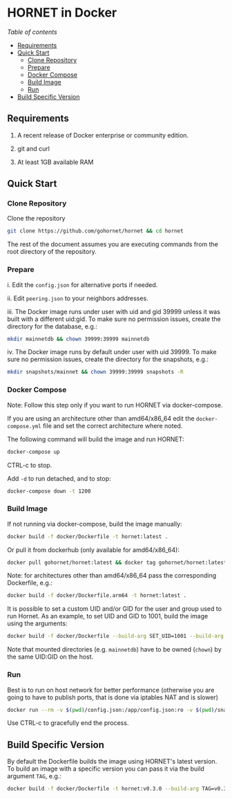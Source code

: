 # HORNET in Docker

_Table of contents_

<!--ts-->

- [Requirements](#requirements)
- [Quick Start](#quick-start)
  - [Clone Repository](#clone-repository)
  - [Prepare](#prepare)
  - [Docker Compose](#docker-compose)
  - [Build Image](#build-image)
  - [Run](#run)
- [Build Specific Version](#build-specific-version)
<!--te-->

## Requirements

1. A recent release of Docker enterprise or community edition.

2. git and curl

3. At least 1GB available RAM

## Quick Start

### Clone Repository

Clone the repository

```sh
git clone https://github.com/gohornet/hornet && cd hornet
```

The rest of the document assumes you are executing commands from the root directory of the repository.

### Prepare

i. Edit the `config.json` for alternative ports if needed.

ii. Edit `peering.json` to your neighbors addresses.

iii. The Docker image runs under user with uid and gid 39999 unless it was built with a different uid:gid. To make sure no permission issues, create the directory for the database, e.g.:

```sh
mkdir mainnetdb && chown 39999:39999 mainnetdb
```
iv. The Docker image runs by default under user with uid 39999. To make sure no permission issues, create the directory for the snapshots, e.g.:
```sh
mkdir snapshots/mainnet && chown 39999:39999 snapshots -R
```

### Docker Compose

Note: Follow this step only if you want to run HORNET via docker-compose.

If you are using an architecture other than amd64/x86_64 edit the `docker-compose.yml` file and set the correct architecture where noted.

The following command will build the image and run HORNET:

```sh
docker-compose up
```

CTRL-c to stop.

Add `-d` to run detached, and to stop:

```sh
docker-compose down -t 1200
```

### Build Image

If not running via docker-compose, build the image manually:

```sh
docker build -f docker/Dockerfile -t hornet:latest .
```

Or pull it from dockerhub (only available for amd64/x86_64):

```sh
docker pull gohornet/hornet:latest && docker tag gohornet/hornet:latest hornet:latest
```

Note: for architectures other than amd64/x86_64 pass the corresponding Dockerfile, e.g.:

```sh
docker build -f docker/Dockerfile.arm64 -t hornet:latest .
```

It is possible to set a custom UID and/or GID for the user and group used to run Hornet. As an example, to set UID and GID to 1001, build the image using the arguments:

```sh
docker build -f docker/Dockerfile --build-arg SET_UID=1001 --build-arg SET_GID=1001 -t hornet:latest .
```
Note that mounted directories (e.g. `mainnetdb`) have to be owned (`chown`) by the same UID:GID on the host.

### Run

Best is to run on host network for better performance (otherwise you are going to have to publish ports, that is done via iptables NAT and is slower)

```sh
docker run --rm -v $(pwd)/config.json:/app/config.json:ro -v $(pwd)/snapshots/mainnet:/app/snapshots/mainnet -v $(pwd)/mainnetdb:/app/mainnetdb --name hornet --net=host hornet:latest
```

Use CTRL-c to gracefully end the process.

## Build Specific Version

By default the Dockerfile builds the image using HORNET's latest version. To build an image with a specific version you can pass it via the build argument `TAG`, e.g.:

```sh
docker build -f docker/Dockerfile -t hornet:v0.3.0 --build-arg TAG=v0.3.0 .
```
